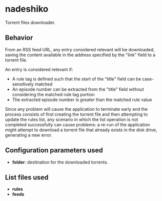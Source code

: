 # nadeshiko

Torrent files downloader.

## Behavior

From an RSS feed URL, any entry considered relevant will be downloaded, saving the content available in the address specified by the "link" field to a torrent file.

An entry is considered relevant if:

* A rule tag is defined such that the start of the "title" field can be case-sensitively matched
* An episode number can be extracted from the "title" field without considering the matched rule tag portion
* The extracted episode number is greater than the matched rule value

Since any problem will cause the application to terminate early and the process consists of first creating the torrent file and then attempting to update the rules list, any scenario in which the list operation is not completed successfully can cause problems: a re-run of the application might attempt to download a torrent file that already exists in the disk drive, generating a new error.

## Configuration parameters used

* **folder**: destination for the downloaded torrents.

## List files used

* **rules**
* **feeds**
